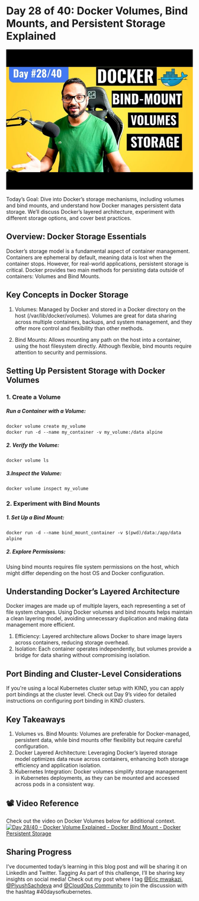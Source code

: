 # Day 28 of 40: Docker Volumes, Bind Mounts, and Persistent Storage Explained

<img src='./assets/28.png'>

Today’s Goal: Dive into Docker’s storage mechanisms, including volumes and bind mounts, and understand how Docker manages persistent data storage. We’ll discuss Docker’s layered architecture, experiment with different storage options, and cover best practices.

## Overview: Docker Storage Essentials

Docker’s storage model is a fundamental aspect of container management. Containers are ephemeral by default, meaning data is lost when the container stops. However, for real-world applications, persistent storage is critical. Docker provides two main methods for persisting data outside of containers: Volumes and Bind Mounts.
## Key Concepts in Docker Storage

1. Volumes: Managed by Docker and stored in a Docker directory on the host (/var/lib/docker/volumes). Volumes are great for data sharing across multiple containers, backups, and system management, and they offer more control and flexibility than other methods.

2. Bind Mounts: Allows mounting any path on the host into a container, using the host filesystem directly. Although flexible, bind mounts require attention to security and permissions.

## Setting Up Persistent Storage with Docker Volumes
### 1. Create a Volume

##### Run a Container with a Volume:
```
docker volume create my_volume
docker run -d --name my_container -v my_volume:/data alpine
```
##### 2. Verify the Volume:
```
docker volume ls
```
##### 3.Inspect the Volume:
```
docker volume inspect my_volume
```

### 2. Experiment with Bind Mounts

##### 1. Set Up a Bind Mount:

```
docker run -d --name bind_mount_container -v $(pwd)/data:/app/data alpine
````

##### 2. Explore Permissions:
Using bind mounts requires file system permissions on the host, which might differ depending on the host OS and Docker configuration.

## Understanding Docker’s Layered Architecture

Docker images are made up of multiple layers, each representing a set of file system changes. Using Docker volumes and bind mounts helps maintain a clean layering model, avoiding unnecessary duplication and making data management more efficient.

1. Efficiency: Layered architecture allows Docker to share image layers across containers, reducing storage overhead.
2. Isolation: Each container operates independently, but volumes provide a bridge for data sharing without compromising isolation.

## Port Binding and Cluster-Level Considerations

If you're using a local Kubernetes cluster setup with KIND, you can apply port bindings at the cluster level. Check out Day 9’s video for detailed instructions on configuring port binding in KIND clusters.

## Key Takeaways

1. Volumes vs. Bind Mounts: Volumes are preferable for Docker-managed, persistent data, while bind mounts offer flexibility but require careful configuration.
2. Docker Layered Architecture: Leveraging Docker’s layered storage model optimizes data reuse across containers, enhancing both storage efficiency and application isolation.
3. Kubernetes Integration: Docker volumes simplify storage management in Kubernetes deployments, as they can be mounted and accessed across pods in a consistent way.

## 📽️ Video Reference
Check out the video on Docker Volumes below for additional context.
[![Day 28/40 - Docker Volume Explained - Docker Bind Mount - Docker Persistent Storage ](https://img.youtube.com/vi/ZAPX21TMkkQ/sddefault.jpg)](https://youtu.be/ZAPX21TMkkQ)

## Sharing Progress

I’ve documented today’s learning in this blog post and will be sharing it on LinkedIn and Twitter. Tagging As part of this challenge, I’ll be sharing key insights on social media! Check out my post where I tag [@Eric mwakazi](https://www.linkedin.com/in/eric-mwakazi), [@PiyushSachdeva](https://www.linkedin.com/in/piyush-sachdeva) and [@CloudOps Community](https://www.linkedin.com/company/thecloudopscomm) to join the discussion with the hashtag #40daysofkubernetes.
